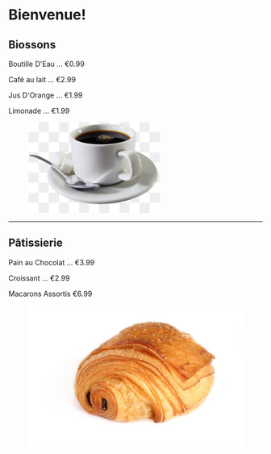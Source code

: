 <!DOCTYPE html>
<html lang="en">
  <head>
    <title> À La Ventura </title>
    <meta charset="utf-8"/>
  </head>
  <body>
    <h1>  Bienvenue! </h1>
    <section>
      <h2> Biossons </h2>
      <p> Boutille D'Eau ... €0.99 </p>
      <p> Café au lait ... €2.99 </p>
      <p> Jus D'Orange ... €1.99 </p>
      <p> Limonade ... €1.99 </p>
      <figure> 
      <img alt="warm cup of coffee" src="coffee.jpg" />
    </figure>
    </section>
    <hr />
    <section>
      <h2> Pâtissierie </h2>
      <p> Pain au Chocolat ... €3.99 </p>
      <p> Croissant ... €2.99 </p>
      <p> Macarons Assortis €6.99 </p>
      <figure>
      <img alt="Pain au Chocolat" src="painAuChocolat.jpg" />
    </figure>
    </section>
  </body>
</html>

